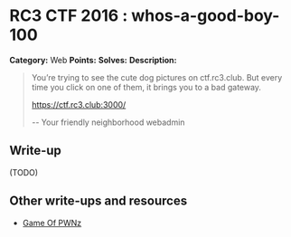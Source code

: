# RC3 CTF 2016 : whos-a-good-boy-100

**Category:** Web
**Points:**
**Solves:**
**Description:**

> You’re trying to see the cute dog pictures on ctf.rc3.club. But every time you click on one of them, it brings you to a bad gateway.
>
>
>
> <https://ctf.rc3.club:3000/>
>
>
>
>
> -- Your friendly neighborhood webadmin

## Write-up

(TODO)

## Other write-ups and resources

* [Game Of PWNz](https://gameofpwnz.com/?p=451)
